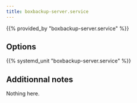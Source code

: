 ```yaml
---
title: boxbackup-server.service
---
```


{{% provided_by "boxbackup-server.service" %}}

## Options

{{% systemd_unit "boxbackup-server.service" %}}

## Additionnal notes

Nothing here.